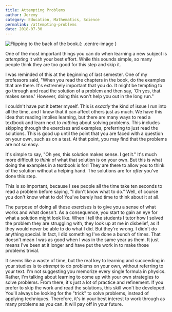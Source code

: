 ```yaml
---
title: Attempting Problems
author: Jeremy
category: Education, Mathematics, Science
permalink: /attempting-problems
date: 2018-07-30
---
```


![Flipping to the back of the book.](https://res.cloudinary.com/dh3hm8pb7/image/upload/c_scale,q_auto,w_600/v1532214183/BackFlip.png){: .centre-image }

One of the most important things you can do when learning a new subject is *attempting* it with your best effort. While this sounds simple, so many people think they are too good for this step and skip it.

I was reminded of this at the beginning of last semester. One of my professors said, "When you read the chapters in the book, do the examples that are there. It's extremely important that you do. It might be tempting to go through and read the solution of a problem and then say, 'Oh yes, that makes sense.' However, doing this won't help you out in the long run."

I couldn't have put it better myself. This is *exactly* the kind of issue I run into all the time, and I know that it can affect others just as much. We have this idea that reading implies learning, but there are many ways to read a textbook and learn next to *nothing* about solving problems. This includes skipping through the exercises and examples, preferring to just read the solutions. This is good up until the point that you are faced with a question on your own, such as on a test. At that point, you may find that the problems are not so easy.

It's simple to say, "Oh yes, this solution makes sense. I get it." It's much more difficult to *think* of what that solution is on your own. But this is what doing the examples in a textbook is for! They are there to allow you to think of the solution without a helping hand. The solutions are for *after* you've done this step.

This is so important, because I see people all the time take ten seconds to read a problem before saying, "I don't know what to do." Well, of course you don't know what to do! You've barely had time to think about it at all.

The purpose of doing all these exercises is to give you a sense of what works and what doesn't. As a consequence, you start to gain an eye for what a solution might look like. When I tell the students I tutor how I solved the problem they are struggling with, they look up at me in disbelief, as if they would never be able to do what I did. But they're wrong. I didn't do anything special. In fact, I did something I've done a bunch of times. That doesn't mean I was as good when I was in the same year as them. It just means I've been at it longer and have put the work in to make those problems trivial.

It seems like a waste of time, but the real key to learning and succeeding in your studies is to *attempt* to do problems on your own, without referring to your text. I'm not suggesting you memorize every single formula in physics. Rather, I'm talking about learning to come up with your own strategies to solve problems. From there, it's just a lot of practice and refinement. If you prefer to skip the work and read the solutions, this skill won't be developed. You'll always be looking for the "trick" to solve problems, instead of applying techniques. Therefore, it's in your best interest to work through as many problems as you can. It will pay off in your future.
